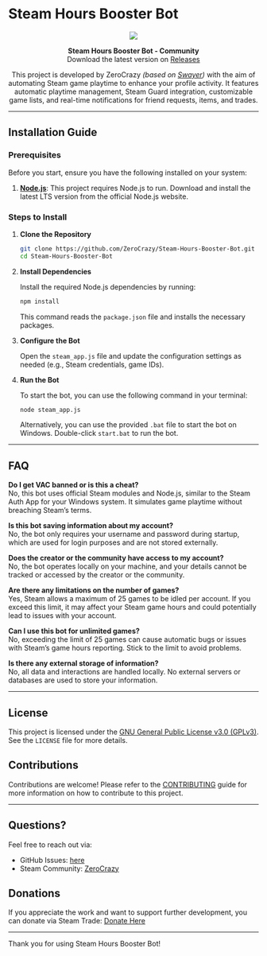 # Steam Hours Booster Bot

<p align="center">
  <img src="https://i.imgur.com/B6lYCLH.png" />
</p>

<p align="center">
  <strong>Steam Hours Booster Bot - Community</strong>
  <br>
  Download the latest version on <a href='https://github.com/ZeroCrazy/Steam-Hours-Booster-Bot/releases'>Releases</a>
</p>

<p align="center">
  This project is developed by ZeroCrazy <i>(based on <a target='_blank' href='https://github.com/SwayerPT/Steam-Boost-Hour-Bot'>Swayer</a>)</i> with the aim of automating Steam game playtime to enhance your profile activity. It features automatic playtime management, Steam Guard integration, customizable game lists, and real-time notifications for friend requests, items, and trades.
</p>

---

## Installation Guide

### Prerequisites

Before you start, ensure you have the following installed on your system:

1. **[Node.js](https://nodejs.org/)**: This project requires Node.js to run. Download and install the latest LTS version from the official Node.js website.

### Steps to Install

1. **Clone the Repository**

    ```bash
    git clone https://github.com/ZeroCrazy/Steam-Hours-Booster-Bot.git
    cd Steam-Hours-Booster-Bot
    ```

2. **Install Dependencies**

    Install the required Node.js dependencies by running:

    ```bash
    npm install
    ```

    This command reads the `package.json` file and installs the necessary packages.

3. **Configure the Bot**

    Open the `steam_app.js` file and update the configuration settings as needed (e.g., Steam credentials, game IDs).

4. **Run the Bot**

    To start the bot, you can use the following command in your terminal:

    ```bash
    node steam_app.js
    ```

    Alternatively, you can use the provided `.bat` file to start the bot on Windows. Double-click `start.bat` to run the bot.

---

## FAQ

**Do I get VAC banned or is this a cheat?**  
No, this bot uses official Steam modules and Node.js, similar to the Steam Auth App for your Windows system. It simulates game playtime without breaching Steam’s terms.

**Is this bot saving information about my account?**  
No, the bot only requires your username and password during startup, which are used for login purposes and are not stored externally.

**Does the creator or the community have access to my account?**  
No, the bot operates locally on your machine, and your details cannot be tracked or accessed by the creator or the community.

**Are there any limitations on the number of games?**  
Yes, Steam allows a maximum of 25 games to be idled per account. If you exceed this limit, it may affect your Steam game hours and could potentially lead to issues with your account.

**Can I use this bot for unlimited games?**  
No, exceeding the limit of 25 games can cause automatic bugs or issues with Steam’s game hours reporting. Stick to the limit to avoid problems.

**Is there any external storage of information?**  
No, all data and interactions are handled locally. No external servers or databases are used to store your information.

---

## License

This project is licensed under the [GNU General Public License v3.0 (GPLv3)](LICENSE). See the `LICENSE` file for more details.

## Contributions

Contributions are welcome! Please refer to the [CONTRIBUTING](CONTRIBUTING.md) guide for more information on how to contribute to this project.

---

## Questions?

Feel free to reach out via:
- GitHub Issues: [here](https://github.com/ZeroCrazy/Steam-Hours-Booster-Bot/issues)
- Steam Community: [ZeroCrazy](https://steamcommunity.com/profiles/76561199439998413)

## Donations

If you appreciate the work and want to support further development, you can donate via Steam Trade: [Donate Here](https://steamcommunity.com/tradeoffer/new/?partner=1479732685&token=JQZUsTj8)

---

Thank you for using Steam Hours Booster Bot!
